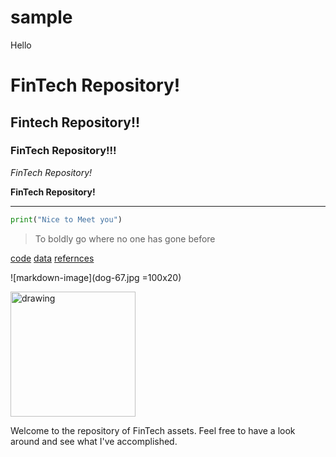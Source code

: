 # sample
Hello

# FinTech Repository!

## Fintech Repository!!

### FinTech Repository!!!

*FinTech Repository!*

**FinTech Repository!**

---

```python
print("Nice to Meet you")
```

> To boldly go where no one has gone before

[code](code)
[data](data)
[refernces](references)

![markdown-image](dog-67.jpg =100x20)

<img src="dog-67.jpg" alt="drawing" width="200"/>

Welcome to the repository of FinTech assets.  Feel free to have a look around and see what I've accomplished.
